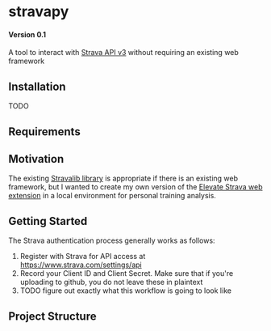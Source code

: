 # stravapy
#### Version 0.1
A tool to interact with [Strava API v3](https://developers.strava.com/) without requiring an existing web framework

## Installation
TODO 

## Requirements

## Motivation
The existing [Stravalib library](https://github.com/hozn/stravalib "Stravalib GitHub") is appropriate if there is an existing web framework, but I wanted to create my own version of the [Elevate Strava web extension](https://thomaschampagne.github.io/elevate/#/landing "Elevate Strava Homepage") in a local environment for personal training analysis. 

## Getting Started
The Strava authentication process generally works as follows:
1. Register with Strava for API access at https://www.strava.com/settings/api
2. Record your Client ID and Client Secret. Make sure that if you're uploading to github, you do not leave these in plaintext
4. TODO figure out exactly what this workflow is going to look like

## Project Structure
